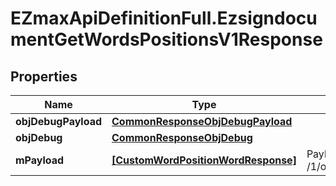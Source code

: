# EZmaxApiDefinitionFull.EzsigndocumentGetWordsPositionsV1Response

## Properties

Name | Type | Description | Notes
------------ | ------------- | ------------- | -------------
**objDebugPayload** | [**CommonResponseObjDebugPayload**](CommonResponseObjDebugPayload.md) |  | 
**objDebug** | [**CommonResponseObjDebug**](CommonResponseObjDebug.md) |  | [optional] 
**mPayload** | [**[CustomWordPositionWordResponse]**](CustomWordPositionWordResponse.md) | Payload for POST /1/object/ezsigndocument/{pkiEzsigndocumentID}/getWordsPositions | 


